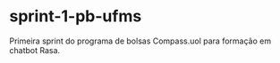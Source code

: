 # sprint-1-pb-ufms
Primeira sprint do programa de bolsas Compass.uol para formação em chatbot Rasa.
